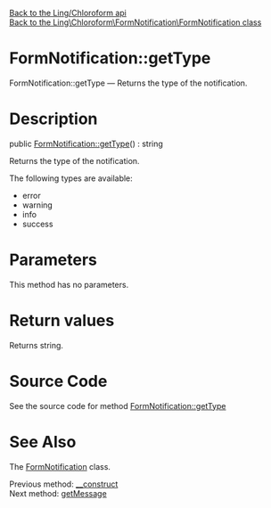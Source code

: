 [Back to the Ling/Chloroform api](https://github.com/lingtalfi/Chloroform/blob/master/doc/api/Ling/Chloroform.md)<br>
[Back to the Ling\Chloroform\FormNotification\FormNotification class](https://github.com/lingtalfi/Chloroform/blob/master/doc/api/Ling/Chloroform/FormNotification/FormNotification.md)


FormNotification::getType
================



FormNotification::getType — Returns the type of the notification.




Description
================


public [FormNotification::getType](https://github.com/lingtalfi/Chloroform/blob/master/doc/api/Ling/Chloroform/FormNotification/FormNotification/getType.md)() : string




Returns the type of the notification.

The following types are available:

- error
- warning
- info
- success




Parameters
================

This method has no parameters.


Return values
================

Returns string.








Source Code
===========
See the source code for method [FormNotification::getType](https://github.com/lingtalfi/Chloroform/blob/master/FormNotification/FormNotification.php#L43-L46)


See Also
================

The [FormNotification](https://github.com/lingtalfi/Chloroform/blob/master/doc/api/Ling/Chloroform/FormNotification/FormNotification.md) class.

Previous method: [__construct](https://github.com/lingtalfi/Chloroform/blob/master/doc/api/Ling/Chloroform/FormNotification/FormNotification/__construct.md)<br>Next method: [getMessage](https://github.com/lingtalfi/Chloroform/blob/master/doc/api/Ling/Chloroform/FormNotification/FormNotification/getMessage.md)<br>

